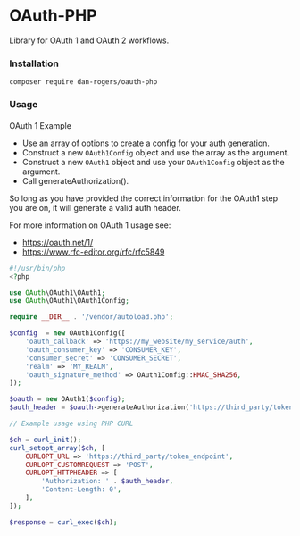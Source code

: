 # OAuth-PHP
Library for OAuth 1 and OAuth 2 workflows.

### Installation
```
composer require dan-rogers/oauth-php
```

### Usage

####
OAuth 1 Example
- Use an array of options to create a config for your auth generation.
- Construct a new `OAuth1Config` object and use the array as the argument.
- Construct a new `OAuth1` object and use your `OAuth1Config` object as the argument.
- Call generateAuthorization(). 

So long as you have provided the correct information for the OAuth1 step you are on, it will generate a valid auth header. 

For more information on OAuth 1 usage see: 
- https://oauth.net/1/
- https://www.rfc-editor.org/rfc/rfc5849

```php
#!/usr/bin/php
<?php

use OAuth\OAuth1\OAuth1;
use OAuth\OAuth1\OAuth1Config;

require __DIR__ . '/vendor/autoload.php';

$config  = new OAuth1Config([
    'oauth_callback' => 'https://my_website/my_service/auth',
    'oauth_consumer_key' => 'CONSUMER_KEY',
    'consumer_secret' => 'CONSUMER_SECRET',
    'realm' => 'MY_REALM',
    'oauth_signature_method' => OAuth1Config::HMAC_SHA256,
]);

$oauth = new OAuth1($config);
$auth_header = $oauth->generateAuthorization('https://third_party/token_endpoint', 'POST');

// Example usage using PHP CURL

$ch = curl_init();
curl_setopt_array($ch, [
    CURLOPT_URL => 'https://third_party/token_endpoint',
    CURLOPT_CUSTOMREQUEST => 'POST',
    CURLOPT_HTTPHEADER => [
        'Authorization: ' . $auth_header,
        'Content-Length: 0',
    ],
]);

$response = curl_exec($ch);
```
